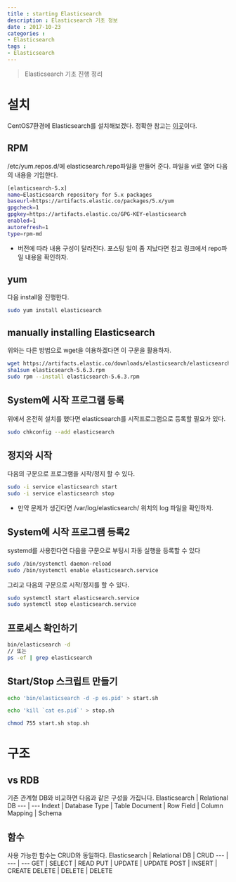 ```yaml
---
title : starting Elasticsearch
description : Elasticsearch 기초 정보
date : 2017-10-23
categories :
- Elasticsearch
tags :
- Elasticsearch
---
```


> Elasticsearch 기초 진행 정리


# 설치
CentOS7환경에 Elasticsearch를 설치해보겠다.
정확한 참고는 [이곳](https://www.elastic.co/guide/en/elasticsearch/reference/current/rpm.html#install-rpm)이다.
## RPM
/etc/yum.repos.d/에 elasticsearch.repo파일을 만들어 준다.
파일을 vi로 열어 다음의 내용을 기입한다.
```sh
[elasticsearch-5.x]
name=Elasticsearch repository for 5.x packages
baseurl=https://artifacts.elastic.co/packages/5.x/yum
gpgcheck=1
gpgkey=https://artifacts.elastic.co/GPG-KEY-elasticsearch
enabled=1
autorefresh=1
type=rpm-md
```
- 버전에 따라 내용 구성이 달라진다. 포스팅 일이 좀 지났다면 참고 링크에서 repo파일 내용을 확인하자.
## yum
다음 install을 진행한다.
```sh
sudo yum install elasticsearch
```
## manually installing Elasticsearch
위와는 다른 방법으로 wget을 이용하겠다면 이 구문을 활용하자.
```sh
wget https://artifacts.elastic.co/downloads/elasticsearch/elasticsearch-5.6.3.rpm
sha1sum elasticsearch-5.6.3.rpm
sudo rpm --install elasticsearch-5.6.3.rpm
```
## System에 시작 프로그램 등록
위에서 온전히 설치를 했다면 elasticsearch를 시작프로그램으로 등록할 필요가 있다.
```sh
sudo chkconfig --add elasticsearch
```

## 정지와 시작
다음의 구문으로 프로그램을 시작/정지 할 수 있다.
```sh
sudo -i service elasticsearch start
sudo -i service elasticsearch stop
```
- 만약 문제가 생긴다면 /var/log/elasticsearch/ 위치의 log 파일을 확인하자.

## System에 시작 프로그램 등록2
systemd를 사용한다면 다음을 구문으로 부팅시 자동 실행을 등록할 수 있다
```sh
sudo /bin/systemctl daemon-reload
sudo /bin/systemctl enable elasticsearch.service
```
그리고 다음의 구문으로 시작/정지를 할 수 있다.
```sh
sudo systemctl start elasticsearch.service
sudo systemctl stop elasticsearch.service
```

## 프로세스 확인하기
```sh
bin/elasticsearch -d
// 또는
ps -ef | grep elasticsearch
```

## Start/Stop 스크립트 만들기
```sh
echo 'bin/elasticsearch -d -p es.pid' > start.sh

echo 'kill `cat es.pid`' > stop.sh

chmod 755 start.sh stop.sh
```

# 구조

## vs RDB
기존 관계형 DB와 비교하면 다음과 같은 구성을 가집니다.
Elasticsearch | Relational DB
--- | ---
Indext | Database
Type | Table
Document | Row
Field | Column
Mapping | Schema

## 함수
사용 가능한 함수는 CRUD와 동일하다.
Elasticsearch | Relational DB | CRUD
--- | --- | ---
GET | SELECT | READ
PUT | UPDATE | UPDATE
POST | INSERT | CREATE
DELETE | DELETE | DELETE
